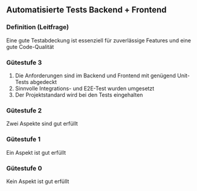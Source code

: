 ## Automatisierte Tests Backend + Frontend

### Definition (Leitfrage)
Eine gute Testabdeckung ist essenziell für zuverlässige Features und eine gute Code-Qualität

### Gütestufe 3
1. Die Anforderungen sind im Backend und Frontend mit genügend Unit-Tests abgedeckt
2. Sinnvolle Integrations- und E2E-Test wurden umgesetzt
3. Der Projektstandard wird bei den Tests eingehalten

### Gütestufe 2
Zwei Aspekte sind gut erfüllt

### Gütestufe 1
Ein Aspekt ist gut erfüllt

### Gütestufe 0
Kein Aspekt ist gut erfüllt
